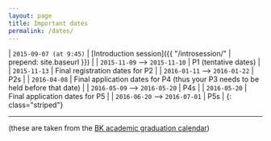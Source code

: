 ```yaml
---
layout: page
title: Important dates
permalink: /dates/
---
```





| `2015-09-07 (at 9:45)`                  | [Introduction session]({{ "/introsession/" | prepend: site.baseurl }}) |
| `2015-11-09` --> `2015-11-10` | P1 (tentative dates)  |
| `2015-11-13`                  | Final registration dates for P2 |
| `2016-01-11` --> `2016-01-22` | P2s |
| `2016-04-08`                  | Final application dates for P4 (thus your P3 needs to be held before that date) |
| `2016-05-09` --> `2016-05-20` | P4s |
| `2016-05-20`                  | Final application dates for P5 |
| `2016-06-20` --> `2016-07-01` | P5s |
{: class="striped"}

- - -

(these are taken from the [BK academic graduation calendar](http://studenten.tudelft.nl/fileadmin/Files/studentenportal/os/BKspecifiek/Afstudeerkalender_2015-2016.pdf))
